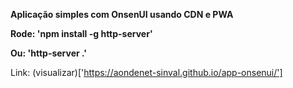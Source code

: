 **Aplicação simples com OnsenUI usando CDN e PWA**

**Rode: 'npm install -g http-server'**

**Ou: 'http-server .'**

Link: (visualizar)['https://aondenet-sinval.github.io/app-onsenui/']
